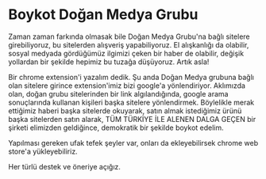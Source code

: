 
Boykot Doğan Medya Grubu
=======

Zaman zaman farkında olmasak bile Doğan Medya Grubu'na bağlı sitelere girebiliyoruz, bu sitelerden alışveriş yapabiliyoruz. El alışkanlığı da olabilir, sosyal medyada gördüğümüz ilgimizi çeken bir haber de olabilir, değişik yollardan bir şekilde hepimiz bu tuzağa düşüyoruz. Artık asla!

Bir chrome extension'i yazalım dedik. Şu anda Doğan Medya grubuna bağlı olan sitelere girince extension'imiz bizi google'a yönlendiriyor. Aklımızda olan, doğan grubu sitelerinden bir link algılandığında, google arama sonuçlarında kullanan kişileri başka sitelere yönlendirmek. Böylelikle merak ettiğimiz haberi başka sitelerde okuyarak, satın almak istediğimiz ürünü başka sitelerden satın alarak, TÜM TÜRKİYE İLE ALENEN DALGA GEÇEN bir şirketi elimizden geldiğince, demokratik bir şekilde boykot edelim.

Yapılması gereken ufak tefek şeyler var, onları da ekleyebilirsek chrome web store'a yükleyebiliriz.

Her türlü destek ve öneriye açığız.


